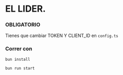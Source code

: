# EL LIDER.
### OBLIGATORIO
Tienes que cambiar TOKEN Y CLIENT_ID en ```config.ts```
### Correr con
```bun install```

```bun run start```
